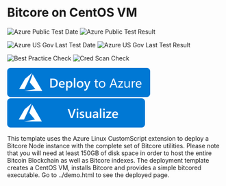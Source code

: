 # Bitcore on CentOS VM

![Azure Public Test Date](https://azurequickstartsservice.blob.core.windows.net/badges/bitcore-centos-vm/PublicLastTestDate.svg)
![Azure Public Test Result](https://azurequickstartsservice.blob.core.windows.net/badges/bitcore-centos-vm/PublicDeployment.svg)

![Azure US Gov Last Test Date](https://azurequickstartsservice.blob.core.windows.net/badges/bitcore-centos-vm/FairfaxLastTestDate.svg)
![Azure US Gov Last Test Result](https://azurequickstartsservice.blob.core.windows.net/badges/bitcore-centos-vm/FairfaxDeployment.svg)

![Best Practice Check](https://azurequickstartsservice.blob.core.windows.net/badges/bitcore-centos-vm/BestPracticeResult.svg)
![Cred Scan Check](https://azurequickstartsservice.blob.core.windows.net/badges/bitcore-centos-vm/CredScanResult.svg)

[![Deploy To Azure](https://raw.githubusercontent.com/Azure/azure-quickstart-templates/master/1-CONTRIBUTION-GUIDE/images/deploytoazure.svg?sanitize=true)](https://portal.azure.com/#create/Microsoft.Template/uri/https%3A%2F%2Fraw.githubusercontent.com%2FAzure%2Fazure-quickstart-templates%2Fmaster%2Fbitcore-centos-vm%2Fazuredeploy.json)
[![Visualize](https://raw.githubusercontent.com/Azure/azure-quickstart-templates/master/1-CONTRIBUTION-GUIDE/images/visualizebutton.svg?sanitize=true)](http://armviz.io/#/?load=https%3A%2F%2Fraw.githubusercontent.com%2FAzure%2Fazure-quickstart-templates%2Fmaster%2Fbitcore-centos-vm%2Fazuredeploy.json)

This template uses the Azure Linux CustomScript extension to deploy a Bitcore
Node instance with the complete set of Bitcore utilities. Please note that you
will need at least 150GB of disk space in order to host the entire Bitcoin
Blockchain as well as Bitcore indexes. The deployment template creates a CentOS
VM, installs Bitcore and provides a simple bitcored executable. Go to
../demo.html to see the deployed page.
